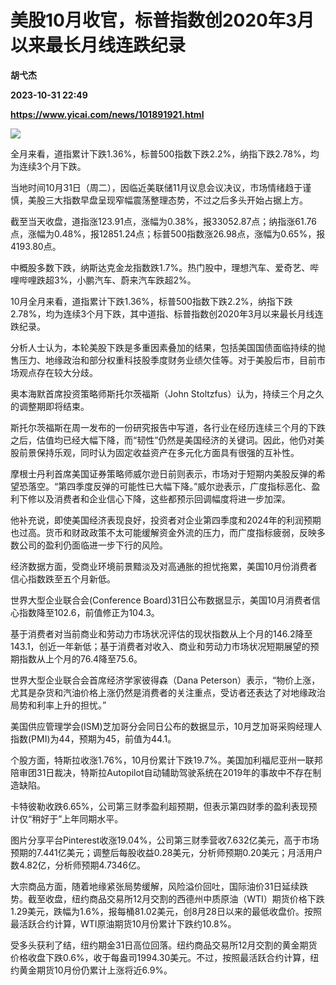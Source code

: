 # 美股10月收官，标普指数创2020年3月以来最长月线连跌纪录
**胡弋杰**

**2023-10-31 22:49**

**https://www.yicai.com/news/101891921.html**

![](https://imgcdn.yicai.com/uppics/images/iOS/yicai/20231101062945272-7712.jpg)

全月来看，道指累计下跌1.36%，标普500指数下跌2.2%，纳指下跌2.78%，均为连续3个月下跌。

当地时间10月31日（周二），因临近美联储11月议息会议决议，市场情绪趋于谨慎，美股三大指数早盘呈现窄幅震荡整理态势，不过之后多头开始占据上方。

截至当天收盘，道指涨123.91点，涨幅为0.38%，报33052.87点；纳指涨61.76点，涨幅为0.48%，报12851.24点；标普500指数涨26.98点，涨幅为0.65%，报4193.80点。

中概股多数下跌，纳斯达克金龙指数跌1.7%。热门股中，理想汽车、爱奇艺、哔哩哔哩跌超3%，小鹏汽车、蔚来汽车跌超2%。

10月全月来看，道指累计下跌1.36%，标普500指数下跌2.2%，纳指下跌2.78%，均为连续3个月下跌，其中道指、标普指数创2020年3月以来最长月线连跌纪录。

分析人士认为，本轮美股下跌是多重因素叠加的结果，包括美国国债面临持续的抛售压力、地缘政治和部分权重科技股季度财务业绩欠佳等。对于美股后市，目前市场观点存在较大分歧。

奥本海默首席投资策略师斯托尔茨福斯（John Stoltzfus）认为，持续三个月之久的调整期即将结束。

斯托尔茨福斯在周一发布的一份研究报告中写道，各行业在经历连续三个月的下跌之后，估值均已经大幅下降，而“韧性”仍然是美国经济的关键词。因此，他仍对美股前景保持乐观，同时认为固定收益资产在多元化方面具有很强的互补性。

摩根士丹利首席美国证券策略师威尔逊日前则表示，市场对于短期内美股反弹的希望恐落空。“第四季度反弹的可能性已大幅下降。”威尔逊表示，广度指标恶化、盈利下修以及消费者和企业信心下降，这些都预示回调幅度将进一步加深。

他补充说，即使美国经济表现良好，投资者对企业第四季度和2024年的利润预期也过高。货币和财政政策不太可能缓解资金外流的压力，而广度指标疲弱，反映多数公司的盈利仍面临进一步下行的风险。

经济数据方面，受商业环境前景黯淡及对高通胀的担忧拖累，美国10月份消费者信心指数跌至五个月新低。

世界大型企业联合会(Conference Board)31日公布数据显示，美国10月消费者信心指数降至102.6，前值修正为104.3。

基于消费者对当前商业和劳动力市场状况评估的现状指数从上个月的146.2降至143.1，创近一年新低；基于消费者对收入、商业和劳动力市场状况短期展望的预期指数从上个月的76.4降至75.6。

世界大型企业联合会首席经济学家彼得森（Dana Peterson）表示，“物价上涨，尤其是杂货和汽油价格上涨仍然是消费者的关注重点，受访者还表达了对地缘政治局势和利率上升的担忧。”

美国供应管理学会(ISM)芝加哥分会同日公布的数据显示，10月芝加哥采购经理人指数(PMI)为44，预期为45，前值为44.1。

个股方面，特斯拉收涨1.76%，10月份累计下跌19.7%。美国加利福尼亚州一联邦陪审团31日裁决，特斯拉Autopilot自动辅助驾驶系统在2019年的事故中不存在制造缺陷。

卡特彼勒收跌6.65%，公司第三财季盈利超预期，但表示第四财季的盈利表现预计仅“稍好于”上年同期水平。

图片分享平台Pinterest收涨19.04%，公司第三财季营收7.632亿美元，高于市场预期的7.441亿美元；调整后每股收益0.28美元，分析师预期0.20美元；月活用户数4.82亿，分析师预期4.7346亿。

大宗商品方面，随着地缘紧张局势缓解，风险溢价回吐，国际油价31日延续跌势。截至收盘，纽约商品交易所12月交割的西德州中质原油（WTI）期货价格下跌1.29美元，跌幅为1.6%，报每桶81.02美元，创8月28日以来的最低收盘价。按照最活跃合约计算，WTI原油期货10月份累计下跌约10.8%。

受多头获利了结，纽约期金31日高位回落。纽约商品交易所12月交割的黄金期货价格收盘下跌0.6%，收于每盎司1994.30美元。不过，按照最活跃合约计算，纽约黄金期货10月份仍累计上涨将近6.9%。